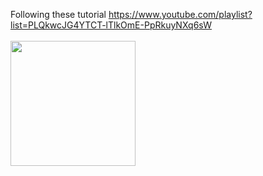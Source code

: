 Following these tutorial https://www.youtube.com/playlist?list=PLQkwcJG4YTCT-lTlkOmE-PpRkuyNXq6sW
&nbsp;\
&nbsp;\
<img src="https://i.imgur.com/jhprKBW.gif" width="200">

